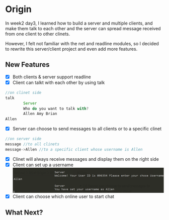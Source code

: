 # Origin
In week2 day3, I learned how to build a server and multiple clients, and make them talk to each other and the server can spread message received from one client to other clinets.

However, I felt not familiar with the net and readline modules, so I decided to rewrite this server/client project and even add more features.

## New Features
- [x] Both clients & server support readline
- [x] Client can talkt with each other by using talk
```js
//on clinet side
talk
        Server
        Who do you want to talk with?
        Allen Amy Brian
Allen
```
- [x] Server can choose to send messages to all clients or to a specific clinet
```js
//on server side
message //to all clinets
message->Allen //to a specific client whose username is Allen
```
- [x] Clinet will always receive messages and display them on the right side
- [x] Client can set up a username
![sample_pic](https://github.com/Allenzzp/client_Server_extensionW2D3/blob/main/resource/set_username.png)
- [x] Client can choose which online user to start chat

## What Next?